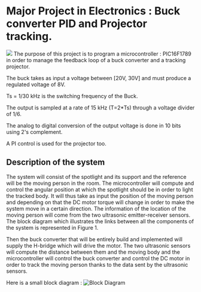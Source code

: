 # Major Project in Electronics : Buck converter PID and Projector tracking.
![](https://i.imgur.com/X9Qw94F.png)
The purpose of this project is to program a microcontroller : PIC16F1789 in order to manage the feedback loop of a buck converter and a tracking projector. 

The buck takes as input a voltage between [20V, 30V] and must produce a regulated voltage of 8V.

Ts = 1/30 kHz is the switching frequency of the Buck. 

The output is sampled at a rate of 15 kHz (T=2*Ts) through a voltage divider of 1/6.

The analog to digital conversion of the output voltage is done in 10 bits using 2's complement. 


A PI control is used for the projector too.

## Description of the system
The system will consist of the spotlight and its support and the reference will be the moving person in the room. The microcontroller will compute and control the angular position at which the spotlight should be in order to light the tracked body. It will thus take as input the position of the moving person and depending on that the DC motor torque will change in order to make the system move in a certain direction. The information of the location of the moving person will come from the two ultrasonic emitter-receiver sensors. The block diagram which illustrates the links between all the components of the system is represented in Figure 1.

Then the buck converter that will be entirely build and implemented will supply the H-bridge which will drive the motor. The two ultrasonic sensors will compute the distance between them and the moving body and the microcontroller will control the buck converter and control the DC motor in order to track the moving person thanks to the data sent by the ultrasonic sensors.

Here is a small block diagram : 
![Block Diagram](https://i.imgur.com/j2ZA0AG.png)


